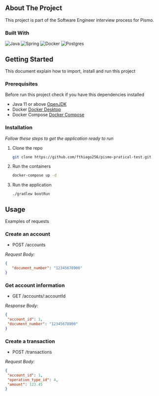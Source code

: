 <!-- ABOUT THE PROJECT -->
## About The Project

This project is part of the Software Engineer interview process for Pismo.

### Built With


![Java](https://img.shields.io/badge/java-%23ED8B00.svg?style=for-the-badge&logo=openjdk&logoColor=white)
![Spring](https://img.shields.io/badge/spring-%236DB33F.svg?style=for-the-badge&logo=spring&logoColor=white)
![Docker](https://img.shields.io/badge/docker-%230db7ed.svg?style=for-the-badge&logo=docker&logoColor=white)
![Postgres](https://img.shields.io/badge/postgres-%23316192.svg?style=for-the-badge&logo=postgresql&logoColor=white)


## Getting Started

This document explain how to import, install and run this project

### Prerequisites

Before run this project check if you have this dependencies installed

* Java 11 or above [OpenJDK](https://openjdk.org/projects/jdk/)
* Docker [Docker Desktop](https://docs.docker.com/desktop/)
* Docker Compose [Docker Compose](https://docs.docker.com/compose/)

### Installation

_Follow these steps to get the application ready to run_

1. Clone the repo
   ```sh
   git clone https://github.com/fthiago256/pismo-pratical-test.git
   ```
3. Run the containers
   ```sh
   docker-compose up -d
   ```
4. Run the application
   ```sh
   ./gradlew bootRun
   ```
<!-- USAGE EXAMPLES -->
## Usage

Examples of requests

### Create an account

* POST /accounts

_Request Body:_
   ```json
   {
      "document_number": "12345678900"
   }
   ```

### Get account information

* GET /accounts/:accountId

_Response Body:_
   ```json
{
    "account_id": 1,
    "document_number": "12345678900"
  }
   ```

### Create a transaction

* POST /transactions

_Request Body:_
   ```json
{
    "account_id": 1,
    "operation_type_id": 4,
    "amount": 123.45
  }
   ```
